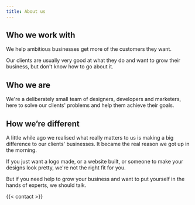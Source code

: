 ```yaml
---
title: About us
---
```


## Who we work with
We help ambitious businesses get more of the customers they want.

Our clients are usually very good at what they do and want to grow their business, but don't know how to go about it.

## Who we are
We're a deliberately small team of designers, developers and marketers, here to solve our clients' problems and help them achieve their goals.

## How we’re different
A little while ago we realised what really matters to us is making a big difference to our clients' businesses. It became the real reason we got up in the morning.

If you just want a logo made, or a website built, or someone to make your designs look pretty, we're not the right fit for you.

But if you need help to grow your business and want to put yourself in the hands of experts, we should talk.

{{< contact >}}
